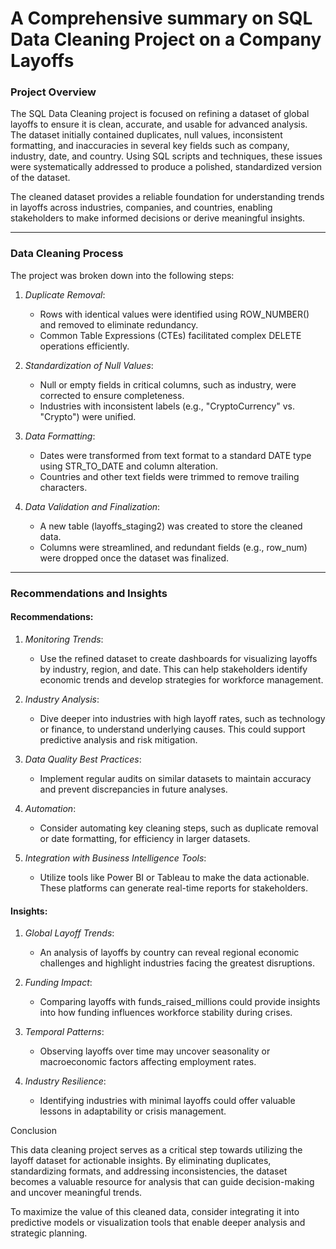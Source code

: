 
# A Comprehensive summary on SQL Data Cleaning Project on a Company Layoffs


### Project Overview

The SQL Data Cleaning project is focused on refining a dataset of global layoffs to ensure it is clean, accurate, and usable for advanced analysis. The dataset initially contained duplicates, null values, inconsistent formatting, and inaccuracies in several key fields such as company, industry, date, and country. Using SQL scripts and techniques, these issues were systematically addressed to produce a polished, standardized version of the dataset.

The cleaned dataset provides a reliable foundation for understanding trends in layoffs across industries, companies, and countries, enabling stakeholders to make informed decisions or derive meaningful insights.

---

### Data Cleaning Process

The project was broken down into the following steps:
1. *Duplicate Removal*:
   - Rows with identical values were identified using ROW_NUMBER() and removed to eliminate redundancy.
   - Common Table Expressions (CTEs) facilitated complex DELETE operations efficiently.

2. *Standardization of Null Values*:
   - Null or empty fields in critical columns, such as industry, were corrected to ensure completeness.
   - Industries with inconsistent labels (e.g., "CryptoCurrency" vs. "Crypto") were unified.

3. *Data Formatting*:
   - Dates were transformed from text format to a standard DATE type using STR_TO_DATE and column alteration.
   - Countries and other text fields were trimmed to remove trailing characters.

4. *Data Validation and Finalization*:
   - A new table (layoffs_staging2) was created to store the cleaned data.
   - Columns were streamlined, and redundant fields (e.g., row_num) were dropped once the dataset was finalized.

---

### Recommendations and Insights

#### Recommendations:
1. *Monitoring Trends*:
   - Use the refined dataset to create dashboards for visualizing layoffs by industry, region, and date. This can help stakeholders identify economic trends and develop strategies for workforce management.

2. *Industry Analysis*:
   - Dive deeper into industries with high layoff rates, such as technology or finance, to understand underlying causes. This could support predictive analysis and risk mitigation.

3. *Data Quality Best Practices*:
   - Implement regular audits on similar datasets to maintain accuracy and prevent discrepancies in future analyses.

4. *Automation*:
   - Consider automating key cleaning steps, such as duplicate removal or date formatting, for efficiency in larger datasets.

5. *Integration with Business Intelligence Tools*:
   - Utilize tools like Power BI or Tableau to make the data actionable. These platforms can generate real-time reports for stakeholders.

#### Insights:
1. *Global Layoff Trends*:
   - An analysis of layoffs by country can reveal regional economic challenges and highlight industries facing the greatest disruptions.

2. *Funding Impact*:
   - Comparing layoffs with funds_raised_millions could provide insights into how funding influences workforce stability during crises.

3. *Temporal Patterns*:
   - Observing layoffs over time may uncover seasonality or macroeconomic factors affecting employment rates.

4. *Industry Resilience*:
   - Identifying industries with minimal layoffs could offer valuable lessons in adaptability or crisis management.

Conclusion

This data cleaning project serves as a critical step towards utilizing the layoff dataset for actionable insights. By eliminating duplicates, standardizing formats, and addressing inconsistencies, the dataset becomes a valuable resource for analysis that can guide decision-making and uncover meaningful trends.

To maximize the value of this cleaned data, consider integrating it into predictive models or visualization tools that enable deeper analysis and strategic planning.

